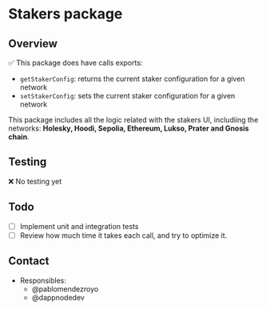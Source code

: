 # Stakers package

## Overview

✅ This package does have calls exports:

- `getStakerConfig`: returns the current staker configuration for a given network
- `setStakerConfig`: sets the current staker configuration for a given network

This package includes all the logic related with the stakers UI, includiing the networks: **Holesky, Hoodi, Sepolia, Ethereum, Lukso, Prater and Gnosis chain**.

## Testing

❌ No testing yet

## Todo

- [ ] Implement unit and integration tests
- [ ] Review how much time it takes each call, and try to optimize it.

## Contact

- Responsibles:
  - @pablomendezroyo
  - @dappnodedev
